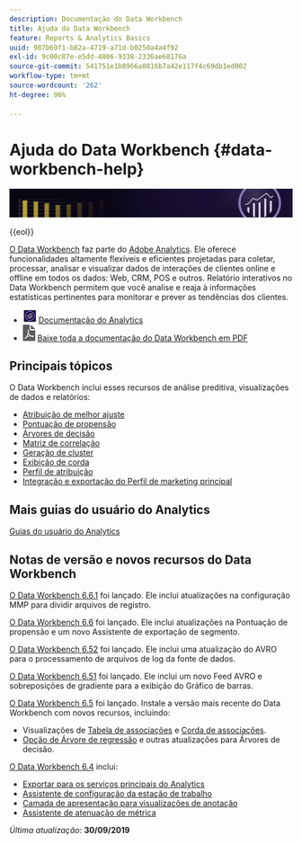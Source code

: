 ```yaml
---
description: Documentação do Data Workbench
title: Ajuda do Data Workbench
feature: Reports & Analytics Basics
uuid: 987b69f1-b82a-4719-a71d-b0250a4a4f92
exl-id: 9c00c87e-e5dd-4806-9338-2336ae68176a
source-git-commit: 541751e1b8966a0816b7a42e117f4c69db1ed002
workflow-type: tm+mt
source-wordcount: '262'
ht-degree: 96%

---
```


# Ajuda do Data Workbench {#data-workbench-help}

![Banner](/help/home/assets/doc_banner_workbench.png)

{{eol}}

[O Data Workbench](https://www.adobe.com/solutions/digital-analytics/data-workbench.html) faz parte do [Adobe Analytics](https://www.adobe.com/solutions/digital-analytics.html). Ele oferece funcionalidades altamente flexíveis e eficientes projetadas para coletar, processar, analisar e visualizar dados de interações de clientes online e offline em todos os dados: Web, CRM, POS e outros. Relatório interativos no Data Workbench permitem que você analise e reaja à informações estatísticas pertinentes para monitorar e prever as tendências dos clientes.

* ![ícone do analytics](assets/analytics-icon-24.png) [Documentação do Analytics](https://experienceleague.adobe.com/docs/analytics.html?lang=pt-BR)
* ![ícone de pdf](assets/pdf_icon.png) [Baixe toda a documentação do Data Workbench em PDF](/help/home/assets/data-workbench.pdf)

## Principais tópicos

O Data Workbench inclui esses recursos de análise preditiva, visualizações de dados e relatórios:

* [Atribuição de melhor ajuste](/help/home/c-get-started/c-attribution-profiles/c-attrib-algorithmic/c-attrib-algorithmic.md)
* [Pontuação de propensão](/help/home/c-get-started/c-analysis-vis/c-visitor-propensity/c-visitor-propensity.md)
* [Árvores de decisão](/help/home/c-get-started/c-analysis-vis/c-decision-trees/c-decision-trees.md)
* [Matriz de correlação](/help/home/c-get-started/c-analysis-vis/c-correlation-analysis/c-correlation-analysis.md)
* [Geração de cluster](/help/home/c-get-started/c-analysis-vis/c-visitor-cluster/c-visitor-cluster.md)
* [Exibição de corda](/help/home/c-get-started/c-analysis-vis/c-chord-visualization.md)
* [Perfil de atribuição](/help/home/c-get-started/c-attribution-profiles/c-rules-attrib/c-rules-attrib.md)
* [Integração e exportação do Perfil de marketing principal](/help/home/c-get-started/c-exp-data-seg-exp/c-mmp-integration.md)

## Mais guias do usuário do Analytics

[Guias do usuário do Analytics](https://experienceleague.adobe.com/docs/analytics.html)

## Notas de versão e novos recursos do Data Workbench

[O Data Workbench 6.6.1](/help/home/c-release-notes-insight/c-6-6-1.md) foi lançado. Ele inclui atualizações na configuração MMP para dividir arquivos de registro.

[O Data Workbench 6.6](/help/home/c-release-notes-insight/c-6-6.md) foi lançado. Ele inclui atualizações na Pontuação de propensão e um novo Assistente de exportação de segmento.

[O Data Workbench 6.52](/help/home/c-release-notes-insight/c-6-52.md) foi lançado. Ele inclui uma atualização do AVRO para o processamento de arquivos de log da fonte de dados.

[O Data Workbench 6.51](/help/home/c-release-notes-insight/c-6-51.md) foi lançado. Ele inclui um novo Feed AVRO e sobreposições de gradiente para a exibição do Gráfico de barras.

[O Data Workbench 6.5](/help/home/c-release-notes-insight/c-6-5.md) foi lançado. Instale a versão mais recente do Data Workbench com novos recursos, incluindo:

* Visualizações de [Tabela de associações](/help/home/c-get-started/c-analysis-vis/associations-visualization.md) e [Corda de associações](/help/home/c-get-started/c-analysis-vis/associations-chord.md).
* [Opção de Árvore de regressão](/help/home/c-get-started/c-analysis-vis/c-decision-trees/c-decision-trees-regression.md) e outras atualizações para Árvores de decisão.

[O Data Workbench 6.4](/help/home/c-release-notes-insight/c-6-4/c-6-4.md) inclui:

* [Exportar para os serviços principais do Analytics](/help/home/c-release-notes-insight/c-6-4/dwb-crs-integration.md)
* [Assistente de configuração da estação de trabalho](/help/home/c-install-insight/install-setup/dwb-client-installer.md)
* [Camada de apresentação para visualizações de anotação](/help/home/c-get-started/c-vis/c-present-layer.md)
* [Assistente de atenuação de métrica](/help/home/c-get-started/c-vis/dwb-create-metricdim/dwb-create-metricdim.md)

*Última atualização*: **30/09/2019**
